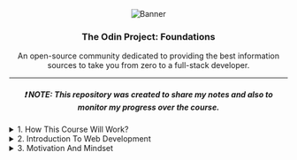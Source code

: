 <!-- Welcoming Section  -->
<div align="center">
  <img src="https://i.imgur.com/JNWueOo.png" alt="Banner"/>
</div>

<!-- The Odin Project: Foundation Introduction Section -->
<div align="center">
  <h3>The Odin Project: Foundations</h3>
  <p>An open-source community dedicated to providing the best information sources to take you from zero to a full-stack developer.</p>
</div>

<hr />

<!-- Note Section -->
<div align="center">
  <h5>❗️ NOTE: This repository was created to share my notes and also to monitor my progress over the course.</h5>
</div>

<!-- Content Section -->
<div align="left">
  <details>
      <summary>1. How This Course Will Work?</summary>
      <div>No Notes</div>
  </details>
  <details>
      <summary>2. Introduction To Web Development</summary>
      <div>Notes:</div>
      <ul>
        <li>What makes an excellent web developer?
          <ul>
            <li><strong>The ability to learn</strong> – this is the quality I value most in a developer. No of what skill set you claim to have or can convincingly demonstrate to me that you possess, my main concern is whether you'll be able to pick up new skills given how quickly the web is evolving.</li>
            <li><strong>Has excellent communication skills</strong> – even if those clients are internal to the firm, you will inevitably have to deal with them, therefore you need to be able to communicate professionally and listen well. You will almost certainly interact with clients, and the last person I want to represent the developers and the clients is someone who can't or won't do so well. Business is about relationships, and communication is a key component of partnerships. I could certainly hide one antisocial prodigy within a team, but I'd rather not as it would definitely lower morale.</li>
            <li><strong>Willingness to learn new technologies</strong> – The world of software development is always evolving. Instead than concentrating on your present stack, develop your talents.</li>
            <li><strong>Must not do overengineering</strong> – Prevent it. Really. I've seen initiatives fail because the greatest answer possible was intended to handle every edge situation perfectly. The outcome is an intricate monster. Once you have genuine consumer feedback, go on to more complex usecases. I made a mistake that I now know better. One error I frequently observed others making.</li>
          </ul>
        </li>
      </ul>
  </details>
  <details>
      <summary>3. Motivation And Mindset</summary>
      <div>No Notes</div>
  </details>
</div>
